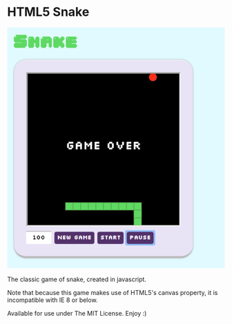 HTML5 Snake
===========

![Image of Snake gameplay](gameplay.png)

The classic game of snake, created in javascript.

Note that because this game makes use of HTML5's canvas property, it is incompatible with IE 8 or below.

Available for use under The MIT License. Enjoy :)
